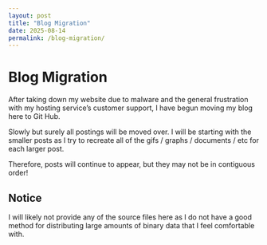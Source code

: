 ```yaml
---
layout: post
title: "Blog Migration"
date: 2025-08-14
permalink: /blog-migration/
---
```


# Blog Migration

After taking down my website due to malware and the general frustration with my hosting service’s customer support, I have begun moving my blog here to Git Hub.

Slowly but surely all postings will be moved over. I will be starting with the smaller posts as I try to recreate all of the gifs / graphs / documents / etc for each larger post.

Therefore, posts will continue to appear, but they may not be in contiguous order!

## Notice

I will likely not provide any of the source files here as I do not have a good method for
distributing large amounts of binary data that I feel comfortable with.
